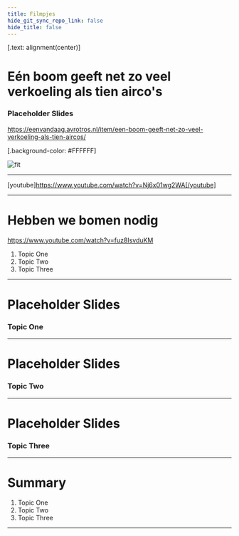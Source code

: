 ```yaml
---
title: Filmpjes
hide_git_sync_repo_link: false
hide_title: false
---
```


[.text: alignment(center)]

# Eén boom geeft net zo veel verkoeling als tien airco's

### Placeholder Slides
https://eenvandaag.avrotros.nl/item/een-boom-geeft-net-zo-veel-verkoeling-als-tien-aircos/

[.background-color: #FFFFFF]

![fit](https://hibbittsdesign.org/images/ux-toolkit-8-no-numbers.png "Diagram of user experience design process/techniques")

---

[youtube]https://www.youtube.com/watch?v=Nj6x01wg2WA[/youtube]

---

# Hebben we bomen nodig

https://www.youtube.com/watch?v=fuz8IsvduKM

1. Topic One  
2. Topic Two   
3. Topic Three  

---

# Placeholder Slides

### Topic One

---

# Placeholder Slides

### Topic Two

---

# Placeholder Slides

### Topic Three

---

# Summary
1. Topic One  
2. Topic Two   
3. Topic Three  

---
